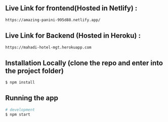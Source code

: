 
## Live Link for frontend(Hosted in Netlify) : 

```bash
https://amazing-panini-995d88.netlify.app/
```


## Live Link for Backend (Hosted in Heroku) : 

```bash
https://mahadi-hotel-mgt.herokuapp.com
```

## Installation Locally (clone the repo and enter into the project folder)

```bash
$ npm install
```

## Running the app

```bash
# development
$ npm start
